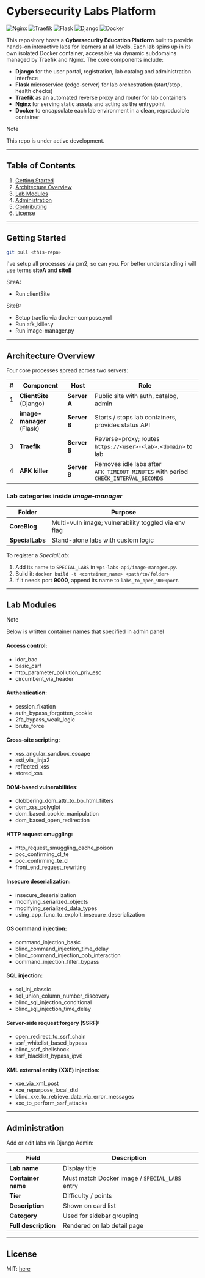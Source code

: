 # Cybersecurity Labs Platform

![Nginx](https://img.shields.io/badge/nginx-%23009639.svg?style=for-the-badge&logo=nginx&logoColor=white)
![Traefik](https://img.shields.io/badge/traefik-%2324CEC3.svg?style=for-the-badge&logo=traefik&logoColor=white)
![Flask](https://img.shields.io/badge/Flask-%23000.svg?style=for-the-badge&logo=flask&logoColor=white)
![Django](https://img.shields.io/badge/Django-%23092E20.svg?style=for-the-badge&logo=django&logoColor=white)
![Docker](https://img.shields.io/badge/Docker-%230db7ed.svg?style=for-the-badge&logo=docker&logoColor=white)

This repository hosts a **Cybersecurity Education Platform** built to provide hands-on interactive labs for learners at all levels. Each lab spins up in its own isolated Docker container, accessible via dynamic subdomains managed by Traefik and Nginx. The core components include:

- **Django** for the user portal, registration, lab catalog and administration interface  
- **Flask** microservice (edge-server) for lab orchestration (start/stop, health checks)  
- **Traefik** as an automated reverse proxy and router for lab containers  
- **Nginx** for serving static assets and acting as the entrypoint  
- **Docker** to encapsulate each lab environment in a clean, reproducible container  

> [!NOTE]
>  This repo is under active development. 

---

## Table of Contents

1. [Getting Started](#getting-started)  
2. [Architecture Overview](#architecture-overview)  
3. [Lab Modules](#lab-modules)  
4. [Administration](#administration)  
5. [Contributing](#contributing)  
6. [License](#license)  

---

## Getting Started

```bash
git pull <this-repo>
```
I've setup all processes via pm2, so can you. 
For better understanding i will use terms **siteA** and **siteB**

SiteA: 
- Run clientSite

SiteB:
- Setup traefic via docker-compose.yml
- Run afk_killer.y
- Run image-manager.py 

---

## Architecture Overview


Four core processes spread across two servers:

| # | Component | Host | Role |
|---|-----------|------|------|
| 1 | **ClientSite** (Django) | **Server A** | Public site with auth, catalog, admin |
| 2 | **image-manager** (Flask) | **Server B** | Starts / stops lab containers, provides status API |
| 3 | **Traefik** | **Server B** | Reverse-proxy; routes `https://<user>-<lab>.<domain>` to lab |
| 4 | **AFK killer** | **Server B** | Removes idle labs after `AFK_TIMEOUT_MINUTES` with period `CHECK_INTERVAL_SECONDS`|

### Lab categories inside *image-manager*

| Folder | Purpose |
|--------|---------|
| **CoreBlog** | Multi-vuln image; vulnerability toggled via env flag |
| **SpecialLabs** | Stand-alone labs with custom logic |

To register a *SpecialLab*:

1. Add its name to `SPECIAL_LABS` in `vps-labs-api/image-manager.py`.
2. Build it: `docker build -t <container_name> <path/to/folder>`
3. If it needs port **9000**, append its name to `labs_to_open_9000port`.

---

## Lab Modules
> [!NOTE]
> Below is written container names that specified in admin panel

#### Access control:
- idor_bac
- basic_csrf
- http_parameter_pollution_priv_esc
- circumbent_via_header

#### Authentication:
- session_fixation
- auth_bypass_forgotten_cookie
- 2fa_bypass_weak_logic
- brute_force

#### Cross-site scripting:
- xss_angular_sandbox_escape
- ssti_via_jinja2
- reflected_xss
- stored_xss

#### DOM-based vulnerabilities:
- clobbering_dom_attr_to_bp_html_filters
- dom_xss_polyglot
- dom_based_cookie_manipulation
- dom_based_open_redirection

#### HTTP request smuggling:
- http_request_smuggling_cache_poison
- poc_confirming_cl_te
- poc_confirming_te_cl
- front_end_request_rewriting

#### Insecure deserialization:
- insecure_deserialization
- modifying_serialized_objects
- modifying_serialized_data_types 
- using_app_func_to_exploit_insecure_deserialization

#### OS command injection:
- command_injection_basic
- blind_command_injection_time_delay
- blind_command_injection_oob_interaction
- command_injection_filter_bypass

#### SQL injection:
- sql_inj_classic
- sql_union_column_number_discovery    
- blind_sql_injection_conditional          
- blind_sql_injection_time_delay

#### Server-side request forgery (SSRF):
- open_redirect_to_ssrf_chain
- ssrf_whitelist_based_bypass
- blind_ssrf_shellshock
- ssrf_blacklist_bypass_ipv6 

#### XML external entity (XXE) injection:
- xxe_via_xml_post
- xxe_repurpose_local_dtd
- blind_xxe_to_retrieve_data_via_error_messages
- xxe_to_perform_ssrf_attacks
  
---

## Administration

Add or edit labs via Django Admin:

| Field | Description |
|-------|-------------|
| **Lab name** | Display title |
| **Container name** | Must match Docker image / `SPECIAL_LABS` entry |
| **Tier** | Difficulty / points |
| **Description** | Shown on card list |
| **Category** | Used for sidebar grouping |
| **Full description** | Rendered on lab detail page |

---

## License

MIT: [here](LICENSE)
